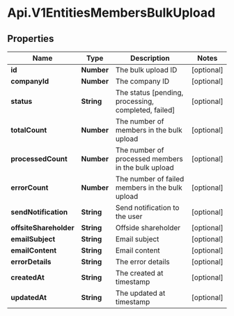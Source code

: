 # Api.V1EntitiesMembersBulkUpload

## Properties

Name | Type | Description | Notes
------------ | ------------- | ------------- | -------------
**id** | **Number** | The bulk upload ID | [optional] 
**companyId** | **Number** | The company ID | [optional] 
**status** | **String** | The status [pending, processing, completed, failed] | [optional] 
**totalCount** | **Number** | The number of members in the bulk upload | [optional] 
**processedCount** | **Number** | The number of processed members in the bulk upload | [optional] 
**errorCount** | **Number** | The number of failed members in the bulk upload | [optional] 
**sendNotification** | **String** | Send notification to the user | [optional] 
**offsiteShareholder** | **String** | Offside shareholder | [optional] 
**emailSubject** | **String** | Email subject | [optional] 
**emailContent** | **String** | Email content | [optional] 
**errorDetails** | **String** | The error details | [optional] 
**createdAt** | **String** | The created at timestamp | [optional] 
**updatedAt** | **String** | The updated at timestamp | [optional] 


